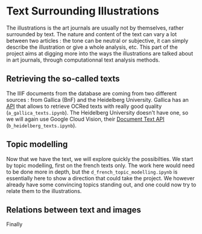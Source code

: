 # Text Surrounding Illustrations

The illustrations is the art journals are usually not by themselves, rather surrounded by text. The nature and content of the text can vary a lot between two articles : the tone can be neutral or subjective, it can simply describe the illustration or give a whole analysis, etc. This part of the project aims at digging more into the ways the illustrations are talked about in art journals, through computationnal text analysis methods.

## Retrieving the so-called texts

The IIIF documents from the database are coming from two different sources : from Gallica (BnF) and the Heidelberg University. Gallica has an [API](https://api.bnf.fr/fr/api-document-de-gallica#scroll-nav__11__2) that allows to retrieve OCRed texts with really good quality (`a_gallica_texts.ipynb`). The Heidelberg University doesn't have one, so we will again use Google Cloud Vision, their [Document Text API](https://cloud.google.com/vision/docs/ocr?hl=fr) (`b_heidelberg_texts.ipynb`).

## Topic modelling

Now that we have the text, we will explore quickly the possibilties. We start by topic modelling, first on the french texts only. The work here would need to be done more in depth, but the `d_french_topic_modelling.ipynb` is essentially here to show a direction that could take the project. We however already have some convincing topics standing out, and one could now try to relate them to the illustrations.

## Relations between text and images

Finally
